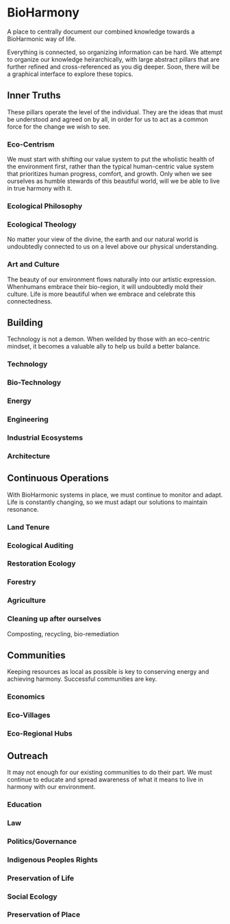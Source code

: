 # BioHarmony
A place to centrally document our combined knowledge towards a BioHarmonic way of life.

Everything is connected, so organizing information can be hard. We attempt to organize our knowledge heirarchically, with large abstract pillars that are further refined and cross-referenced as you dig deeper. Soon, there will be a graphical interface to explore these topics.

## Inner Truths
These pillars operate the level of the individual. They are the ideas that must be understood and agreed on by all, in order for us to act as a common force for the change we wish to see.

### Eco-Centrism
We must start with shifting our value system to put the wholistic health of the environment first, rather than the typical human-centric value system that prioritizes human progress, comfort, and growth. Only when we see ourselves as humble stewards of this beautiful world, will we be able to live in true harmony with it. 

### Ecological Philosophy

### Ecological Theology
No matter your view of the divine, the earth and our natural world is undoubtedly connected to us on a level above our physical understanding.

### Art and Culture
The beauty of our environment flows naturally into our artistic expression. Whenhumans embrace their bio-region, it will undoubtedly mold their culture. Life is more beautiful when we embrace and celebrate this connectedness.


## Building
Technology is not a demon. When weilded by those with an eco-centric mindset, it becomes a valuable ally to help us build a better balance.

### Technology

### Bio-Technology

### Energy

### Engineering

### Industrial Ecosystems

### Architecture


## Continuous Operations
With BioHarmonic systems in place, we must continue to monitor and adapt. Life is constantly changing, so we must adapt our solutions to maintain resonance.

### Land Tenure

### Ecological Auditing

### Restoration Ecology

### Forestry

### Agriculture

### Cleaning up after ourselves
Composting, recycling, bio-remediation


## Communities
Keeping resources as local as possible is key to conserving energy and achieving harmony. Successful communities are key.

### Economics

### Eco-Villages

### Eco-Regional Hubs


## Outreach
It may not enough for our existing communities to do their part. We must continue to educate and spread awareness of what it means to live in harmony with our environment.

### Education

### Law

### Politics/Governance

### Indigenous Peoples Rights

### Preservation of Life

### Social Ecology

### Preservation of Place 

